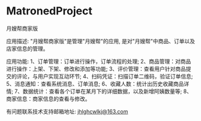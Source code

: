 # MatronedProject
月嫂帮商家版

应用描述: "月嫂帮商家版"是管理"月嫂帮"的应用, 是对"月嫂帮"中商品、订单以及店家信息的管理。

应用功能: 
      1、订单管理：订单进行操作，订单流程的处理; 
      2、商品管理：对商品进行操作：上架、下架、修改和添加等功能; 
      3、评价管理：查看用户针对商品提交的评论，与用户实现互动环节; 
      4、扫码凭证：扫描订单二维码，验证订单信息; 
      5、消息通知：查看系统消息、订单消息; 
      6、收藏人数：统计出历史收藏商品详情; 
      7、数据统计：查看各个订单在某月下的详细数据，以及新增阿姨数量等; 
      8、商家信息：商家信息的查看与修改。 

有问题联系技术支持邮箱地址: jhlghcwlkj@163.com
